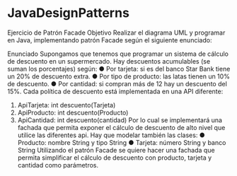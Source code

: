 # JavaDesignPatterns

Ejercicio de Patrón Facade
Objetivo
Realizar el diagrama UML y programar en Java, implementando patrón Facade según el siguiente enunciado:

Enunciado
Supongamos que tenemos que programar un sistema de cálculo de descuento en un supermercado.
Hay descuentos acumulables (se suman los porcentajes) según:
●	Por tarjeta: si es del banco Star Bank tiene un 20% de descuento extra.
●	Por tipo de producto: las latas tienen un 10% de descuento.
●	Por cantidad: si compran más de 12 hay un descuento del 15%.
Cada política de descuento está implementada en una API diferente:
1.	ApiTarjeta: int descuento(Tarjeta)
2.	ApiProducto: int descuento(Producto)
3.	ApiCantidad: int descuento(cantidad) 
Por lo cual se implementará una fachada que permita exponer el cálculo de descuento de alto nivel que utilice las diferentes api.
Hay que modelar también las clases: 
●	Producto: nombre String y tipo String
●	Tarjeta: número String y banco String
Utilizando el patrón Facade se quiere hacer una fachada que permita simplificar el cálculo de descuento con producto, tarjeta y cantidad como parámetros.

